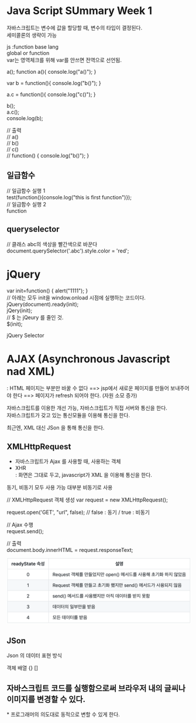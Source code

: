 # Java Script SUmmary Week 1  
자바스크립트는 변수에 값을 할당할 때, 변수의 타입이 결정된다.  
세미콜론의 생략이 가능  
  
js :function base lang  
global or function  
var는 영역체크를 위해 var를 안쓰면 전역으로 선언됨.  
  

a();
function a(){
  console.log("a()");
}  
  
var b = function(){
  console.log("b()");
}  
  
a.c = function(){
  console.log("c()");
}  
  
b();  
a.c();  
console.log(b);  
  
// 출력  
// a()  
// b()  
// c()  
// function() { console.log("b()"); }  
  
## 일급함수  
// 일급함수 실행 1  
test(function(){console.log("this is first function")});  
// 일급함수 실행 2  
function  
  
## queryselector  
// 클래스 abc의 색상을 빨간색으로 바꾼다  
document.querySelector('.abc').style.color = 'red';  
  
# jQuery  
var init=function() {
  alert("1111");
}  
// 아래는 모두 init을 window.onload 시점에 실행하는 코드이다.  
jQuery(document).ready(init);  
jQery(init);  
// $ 는 jQeury 를 줄인 것.  
$(init);  
  
jQuery Selector  
  
# AJAX (Asynchronous Javascript nad XML)  
: HTML 페이지는 부분만 바꿀 수 없다 ==> jsp에서 새로운 페이지를 만들어 보내주어야 한다 ==> 페이지가 refresh 되어야 한다. (자원 소모 증가)  
  
자바스크립트를 이용한 개선 가능, 자바스크립트가 직접 서버와 통신을 한다.  
자바스크립트가 갖고 있는 통신모듈을 이용해 통신을 한다.  
  
최근엔, XML 대신 JSon 을 통해 통신을 한다.  
  
## XMLHttpRequest  
* 자바스크립트가 Ajax 를 사용할 때, 사용하는 객체  
* XHR  
: 화면은 그대로 두고, javascript가 XML 을 이용해 통신을 한다.  
  
  
동기, 비동기 모두 사용 가능 대부분 비동기로 사용  
  
// XMLHttpRequest 객체 생성
var request = new XMLHttpRequest();  
  
request.open('GET', "url", false);    // false : 동기 / true : 비동기  
  
// Ajax 수행  
request.send();  
  
// 출력  
document.body.innerHTML = request.responseText;  
  
<img src="./img/request.png">  
  
  
## JSon  
Json 의 데이터 표현 방식  
  
객체   배열
{}    []  
  
  
<h2>자바스크립트 코드를 실행함으로써 브라우저 내의 글씨나 이미지를 변경할 수 있다. </h2>  
* 프로그래머의 의도대로 동적으로 변할 수 있게 한다.